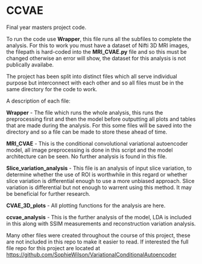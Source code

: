 # CCVAE
Final year masters project code.

To run the code use **Wrapper**, this file runs all the subfiles to complete the analysis. For this to work you must have a dataset of Nifti 3D MRI images, the filepath is hard-coded into the **MRI_CVAE.py** file and so this must be changed otherwise an error will show, the dataset for this analysis is not publically availabe.

The project has been split into distinct files which all serve individual purpose but interconnect with each other and so all files must be in the same directory for the code to work. 

A description of each file:

**Wrapper** - The file which runs the whole analysis, this runs the preprocessing first and then the model before outputting all plots and tables that are made during the analysis. For this some files will be saved into the directory and so a file can be made to store these ahead of time. 

**MRI_CVAE** - This is the conditional convolutional variational autoencoder model, all image preprocessing is done in this script and the model architecture can be seen. No further analysis is found in this file.

**Slice_variation_analysis** - This file is an analysis of input slice variation, to determine whether the use of ROI is worthwhile in this regard or whether slice variation is differential enough to use a more unbiased approach. Slice variation is differential but not enough to warrent using this method. It may be beneficial for further research. 

**CVAE_3D_plots** - All plotting functions for the analysis are here. 

**ccvae_analysis** - This is the further analysis of the model, LDA is included in this along with SSIM measurements and reconstruction variation analysis. 

Many other files were created throughout the course of this project, these are not included in this repo to make it easier to read. If interested the full file repo for this project are located at https://github.com/SophieWilson/VariationalConditionalAutoencoder
